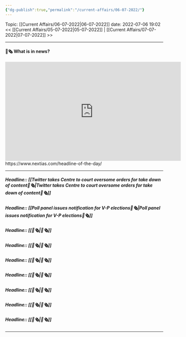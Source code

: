 ```yaml
---
{"dg-publish":true,"permalink":"/current-affairs/06-07-2022/"}
---
```



Topic: [[Current Affairs/06-07-2022\|06-07-2022]]
date: 2022-07-06 19:02
<< [[Current Affairs/05-07-2022\|05-07-2022]] | [[Current Affairs/07-07-2022\|07-07-2022]] >>

----
#### 📰🗞️ What is in news? 
 <iframe width="560" height="315" src="https://www.youtube-nocookie.com/embed/videoseries?list=PL1sgm5x8M9FBddLMD9ZAEEYl6HoSAbej1" title="YouTube video player" frameborder="0" allow="accelerometer; autoplay; clipboard-write; encrypted-media; gyroscope; picture-in-picture" allowfullscreen></iframe>
https://www.nextias.com/headline-of-the-day/

---
##### Headline:: [[Twitter takes Centre to court oversome orders for take down of content📰🗞️\|Twitter takes Centre to court oversome orders for take down of content📰🗞️]]
##### Headline:: [[Poll panel issues notification for V-P elections📰🗞️\|Poll panel issues notification for V-P elections📰🗞️]]
##### Headline:: [[📰🗞️\|📰🗞️]]
##### Headline:: [[📰🗞️\|📰🗞️]]
##### Headline:: [[📰🗞️\|📰🗞️]]
##### Headline:: [[📰🗞️\|📰🗞️]]
##### Headline:: [[📰🗞️\|📰🗞️]]
##### Headline:: [[📰🗞️\|📰🗞️]]
##### Headline:: [[📰🗞️\|📰🗞️]]


----
